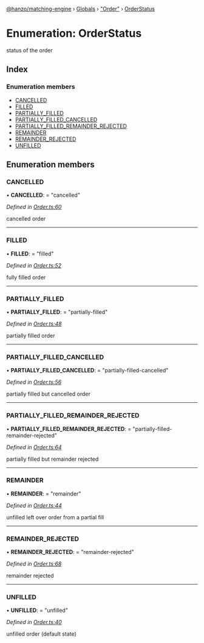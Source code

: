[@hanzo/matching-engine](../README.md) › [Globals](../globals.md) › ["Order"](../modules/_order_.md) › [OrderStatus](_order_.orderstatus.md)

# Enumeration: OrderStatus

status of the order

## Index

### Enumeration members

* [CANCELLED](_order_.orderstatus.md#cancelled)
* [FILLED](_order_.orderstatus.md#filled)
* [PARTIALLY_FILLED](_order_.orderstatus.md#partially_filled)
* [PARTIALLY_FILLED_CANCELLED](_order_.orderstatus.md#partially_filled_cancelled)
* [PARTIALLY_FILLED_REMAINDER_REJECTED](_order_.orderstatus.md#partially_filled_remainder_rejected)
* [REMAINDER](_order_.orderstatus.md#remainder)
* [REMAINDER_REJECTED](_order_.orderstatus.md#remainder_rejected)
* [UNFILLED](_order_.orderstatus.md#unfilled)

## Enumeration members

###  CANCELLED

• **CANCELLED**: = "cancelled"

*Defined in [Order.ts:60](https://github.com/hanzoai/matching-engine/blob/6e273d4/src/Order.ts#L60)*

cancelled order

___

###  FILLED

• **FILLED**: = "filled"

*Defined in [Order.ts:52](https://github.com/hanzoai/matching-engine/blob/6e273d4/src/Order.ts#L52)*

fully filled order

___

###  PARTIALLY_FILLED

• **PARTIALLY_FILLED**: = "partially-filled"

*Defined in [Order.ts:48](https://github.com/hanzoai/matching-engine/blob/6e273d4/src/Order.ts#L48)*

partially filled order

___

###  PARTIALLY_FILLED_CANCELLED

• **PARTIALLY_FILLED_CANCELLED**: = "partially-filled-cancelled"

*Defined in [Order.ts:56](https://github.com/hanzoai/matching-engine/blob/6e273d4/src/Order.ts#L56)*

partially filled but cancelled order

___

###  PARTIALLY_FILLED_REMAINDER_REJECTED

• **PARTIALLY_FILLED_REMAINDER_REJECTED**: = "partially-filled-remainder-rejected"

*Defined in [Order.ts:64](https://github.com/hanzoai/matching-engine/blob/6e273d4/src/Order.ts#L64)*

partially filled but remainder rejected

___

###  REMAINDER

• **REMAINDER**: = "remainder"

*Defined in [Order.ts:44](https://github.com/hanzoai/matching-engine/blob/6e273d4/src/Order.ts#L44)*

unfilled left over order from a partial fill

___

###  REMAINDER_REJECTED

• **REMAINDER_REJECTED**: = "remainder-rejected"

*Defined in [Order.ts:68](https://github.com/hanzoai/matching-engine/blob/6e273d4/src/Order.ts#L68)*

remainder rejected

___

###  UNFILLED

• **UNFILLED**: = "unfilled"

*Defined in [Order.ts:40](https://github.com/hanzoai/matching-engine/blob/6e273d4/src/Order.ts#L40)*

unfilled order (default state)
